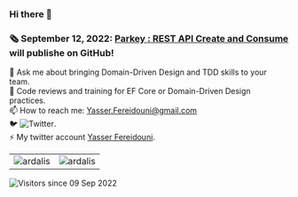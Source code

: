 ### Hi there 👋
<!--
**yfereidouni/yfereidouni** is a ✨ _special_ ✨ repository because its `README.md` (this file) appears on your GitHub profile.
-->
### :newspaper_roll: September 12, 2022: [Parkey : REST API Create and Consume](https://github.com/yfereidouni/Parky.git) will publishe on GitHub! 
💬 Ask me about bringing Domain-Driven Design and TDD skills to your team.  
:brain: Code reviews and training for EF Core or Domain-Driven Design practices.  
📫 How to reach me: Yasser.Fereidouni@gmail.com   
🐦 ![Twitter](https://img.shields.io/twitter/follow/fereidouni?style=social).  
⚡ My twitter account [Yasser Fereidouni](https://twitter.com/fereidouni).

<table style="border: none;">
    <tr style="border: none;">
        <td style="border: none;">
            <div>
                <img align="center" src="https://github-readme-stats.vercel.app/api?username=yfereidouni&show_icons=true&theme=default" alt="ardalis" />
            <div/>
        </td>
        <td style="border: none;">
            <div>
                <img align="center" src="https://github-readme-stats.vercel.app/api/top-langs/?username=yfereidouni&layout=compact&hide=html&theme=default" alt="ardalis" />
            <div/>
        </td>
    </tr>
</table>

![Visitors since 09 Sep 2022](https://visitor-badge.glitch.me/badge?page_id=yfereidouni.yfereidouni)


